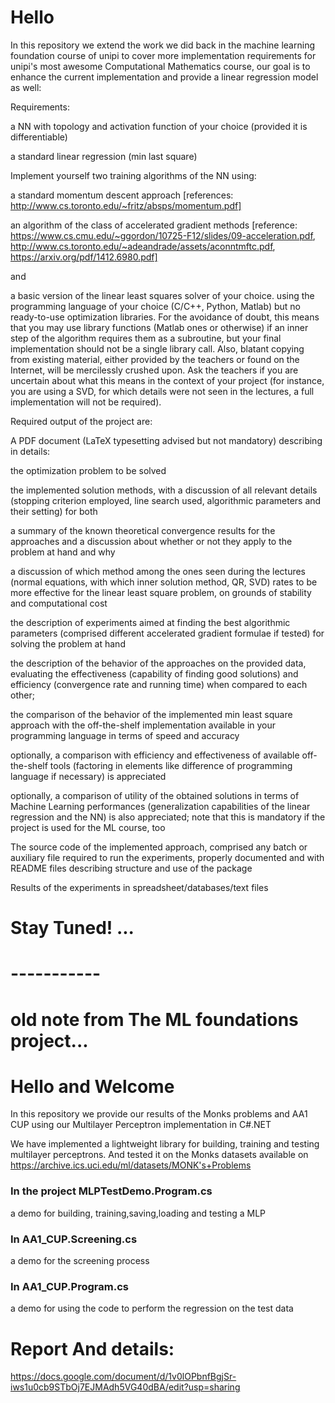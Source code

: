 # Hello
In this repository we extend the work we did back in the machine learning foundation course of unipi to cover more implementation requirements for unipi's most awesome Computational Mathematics course, our goal is to enhance the current implementation and provide a linear regression model as well:

Requirements:

a NN with topology and activation function of your choice (provided it is differentiable)

a standard linear regression (min last square)

Implement yourself two training algorithms of the NN using:

a standard momentum descent approach [references: http://www.cs.toronto.edu/~fritz/absps/momentum.pdf]

an algorithm of the class of accelerated gradient methods [reference: https://www.cs.cmu.edu/~ggordon/10725-F12/slides/09-acceleration.pdf, http://www.cs.toronto.edu/~adeandrade/assets/aconntmftc.pdf, https://arxiv.org/pdf/1412.6980.pdf]

and

a basic version of the linear least squares solver of your choice.
using the programming language of your choice (C/C++, Python, Matlab) but no ready-to-use optimization libraries. For the avoidance of doubt, this means that you may use library functions (Matlab ones or otherwise) if an inner step of the algorithm requires them as a subroutine, but your final implementation should not be a single library call. Also, blatant copying from existing material, either provided by the teachers or found on the Internet, will be mercilessly crushed upon. Ask the teachers if you are uncertain about what this means in the context of your project (for instance, you are using a SVD, for which details were not seen in the lectures, a full implementation will not be required).

Required output of the project are:

A PDF document (LaTeX typesetting advised but not mandatory) describing in details:

the optimization problem to be solved

the implemented solution methods, with a discussion of all relevant details (stopping criterion employed, line search used, algorithmic parameters and their setting) for both

a summary of the known theoretical convergence results for the approaches and a discussion about whether or not they apply to the problem at hand and why

a discussion of which method among the ones seen during the lectures (normal equations, with which inner solution method, QR, SVD) rates to be more effective for the linear least square problem, on grounds of stability and computational cost

the description of experiments aimed at finding the best algorithmic parameters (comprised different accelerated gradient formulae if tested) for solving the problem at hand

the description of the behavior of the approaches on the provided data, evaluating the effectiveness (capability of finding good solutions) and efficiency (convergence rate and running time) when compared to each other;

the comparison of the behavior of the implemented min least square approach with the off-the-shelf implementation available in your programming language in terms of speed and accuracy

optionally, a comparison with efficiency and effectiveness of available off-the-shelf tools (factoring in elements like difference of programming language if necessary) is appreciated

optionally, a comparison of utility of the obtained solutions in terms of Machine Learning performances (generalization capabilities of the linear regression and the NN) is also appreciated; note that this is mandatory if the project is used for the ML course, too

The source code of the implemented approach, comprised any batch or auxiliary file required to run the experiments, properly documented and with README files describing structure and use of the package

Results of the experiments in spreadsheet/databases/text files


# Stay Tuned! ...



# -----------

# old note from The ML foundations project...

# Hello and Welcome
In this repository we provide our results of the Monks problems and AA1 CUP  using our Multilayer Perceptron implementation in C#.NET

We have implemented a lightweight library for building, training and testing multilayer perceptrons. And tested it on the Monks datasets available on https://archive.ics.uci.edu/ml/datasets/MONK's+Problems


### In the project MLPTestDemo.Program.cs
a demo for building, training,saving,loading and testing a MLP
### In AA1_CUP.Screening.cs
a demo for the screening process
### In AA1_CUP.Program.cs
a demo for using the code to perform the regression on the test data

# Report And details:
https://docs.google.com/document/d/1v0lOPbnfBgjSr-iws1u0cb9STbOj7EJMAdh5VG40dBA/edit?usp=sharing

